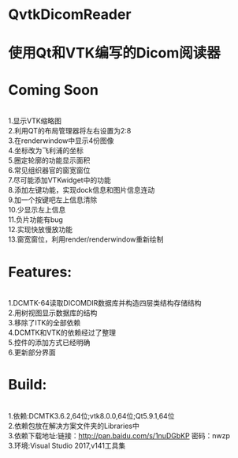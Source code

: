 # QvtkDicomReader

使用Qt和VTK编写的Dicom阅读器
===========================

# Coming Soon
<br>1.显示VTK缩略图
<br>2.利用QT的布局管理器将左右设置为2:8
<br>3.在renderwindow中显示4份图像
<br>4.坐标改为飞利浦的坐标
<br>5.圈定轮廓的功能显示面积
<br>6.常见组织器官的窗宽窗位
<br>7.尽可能添加VTKwidget中的功能
<br>8.添加左键功能，实现dock信息和图片信息连动
<br>9.加一个按键吧左上信息清除
<br>10.少显示左上信息
<br>11.负片功能有bug
<br>12.实现快放慢放功能
<br>13.窗宽窗位，利用render/renderwindow重新绘制

# Features:
<br>1.DCMTK-64读取DICOMDIR数据库并构造四层类结构存储结构
<br>2.用树视图显示数据库的结构
<br>3.移除了ITK的全部依赖
<br>4.DCMTK和VTK的依赖经过了整理
<br>5.控件的添加方式已经明确
<br>6.更新部分界面

# Build:
<br>1.依赖:DCMTK3.6.2,64位;vtk8.0.0,64位;Qt5.9.1,64位
<br>2.依赖包放在解决方案文件夹的Libraries中
<br>3.依赖下载地址:链接：http://pan.baidu.com/s/1nuDGbKP 密码：nwzp
<br>3.环境:Visual Studio 2017,v141工具集
